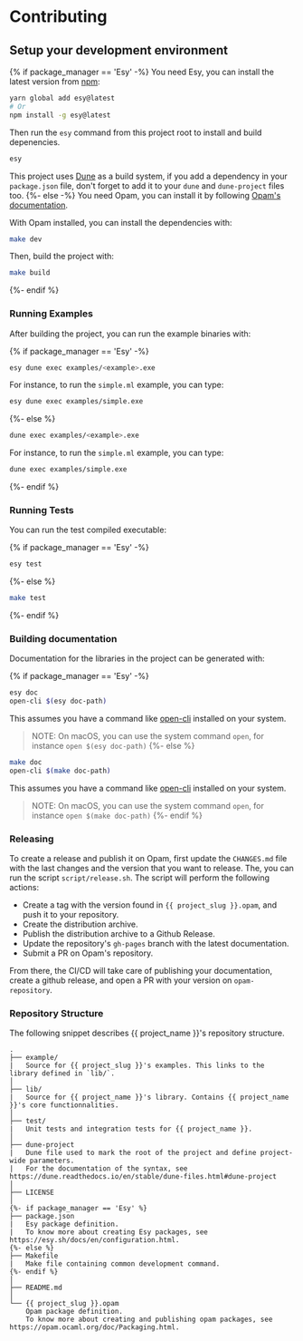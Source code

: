 # Contributing

## Setup your development environment

{% if package_manager == 'Esy' -%}
You need Esy, you can install the latest version from [npm](https://npmjs.com):

```bash
yarn global add esy@latest
# Or
npm install -g esy@latest
```

Then run the `esy` command from this project root to install and build depenencies.

```bash
esy
```

This project uses [Dune](https://dune.build/) as a build system, if you add a dependency in your `package.json` file, don't forget to add it to your `dune` and `dune-project` files too.
{%- else -%}
You need Opam, you can install it by following [Opam's documentation](https://opam.ocaml.org/doc/Install.html).

With Opam installed, you can install the dependencies with:

```bash
make dev
```

Then, build the project with:

```bash
make build
```
{%- endif %}

### Running Examples

After building the project, you can run the example binaries with:

{% if package_manager == 'Esy' -%}
```bash
esy dune exec examples/<example>.exe
```

For instance, to run the `simple.ml` example, you can type:

```bash
esy dune exec examples/simple.exe
```
{%- else %}
```bash
dune exec examples/<example>.exe
```

For instance, to run the `simple.ml` example, you can type:

```bash
dune exec examples/simple.exe
```
{%- endif %}

### Running Tests

You can run the test compiled executable:

{% if package_manager == 'Esy' -%}

```bash
esy test
```
{%- else %}
```bash
make test
```
{%- endif %}

### Building documentation

Documentation for the libraries in the project can be generated with:

{% if package_manager == 'Esy' -%}
```bash
esy doc
open-cli $(esy doc-path)
```

This assumes you have a command like [open-cli](https://github.com/sindresorhus/open-cli) installed on your system.

> NOTE: On macOS, you can use the system command `open`, for instance `open $(esy doc-path)`
{%- else %}
```bash
make doc
open-cli $(make doc-path)
```

This assumes you have a command like [open-cli](https://github.com/sindresorhus/open-cli) installed on your system.

> NOTE: On macOS, you can use the system command `open`, for instance `open $(make doc-path)`
{%- endif %}

### Releasing

To create a release and publish it on Opam, first update the `CHANGES.md` file with the last changes and the version that you want to release.
The, you can run the script `script/release.sh`. The script will perform the following actions:

- Create a tag with the version found in `{{ project_slug }}.opam`, and push it to your repository.
- Create the distribution archive.
- Publish the distribution archive to a Github Release.
- Update the repository's `gh-pages` branch with the latest documentation.
- Submit a PR on Opam's repository.

From there, the CI/CD will take care of publishing your documentation, create a github release, and open a PR with your version on `opam-repository`.

### Repository Structure

The following snippet describes {{ project_name }}'s repository structure.

```text
.
├── example/
|   Source for {{ project_slug }}'s examples. This links to the library defined in `lib/`.
│
├── lib/
|   Source for {{ project_name }}'s library. Contains {{ project_name }}'s core functionnalities.
│
├── test/
|   Unit tests and integration tests for {{ project_name }}.
│
├── dune-project
|   Dune file used to mark the root of the project and define project-wide parameters.
|   For the documentation of the syntax, see https://dune.readthedocs.io/en/stable/dune-files.html#dune-project
│
├── LICENSE
│
{%- if package_manager == 'Esy' %}
├── package.json
|   Esy package definition.
|   To know more about creating Esy packages, see https://esy.sh/docs/en/configuration.html.
{%- else %}
├── Makefile
|   Make file containing common development command.
{%- endif %}
│
├── README.md
│
└── {{ project_slug }}.opam
    Opam package definition.
    To know more about creating and publishing opam packages, see https://opam.ocaml.org/doc/Packaging.html.
```
